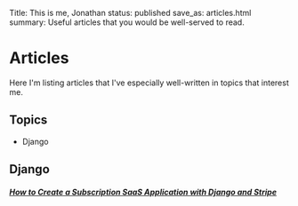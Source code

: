 Title: This is me, Jonathan
status: published
save_as: articles.html
summary: Useful articles that you would be well-served to read.

# Articles

Here I'm listing articles that I've especially well-written in topics that interest me.

## Topics
- Django

## Django

##### [How to Create a Subscription SaaS Application with Django and Stripe](https://www.saaspegasus.com/guides/django-stripe-integrate/#a-team-based-saas-typically-b2b)


